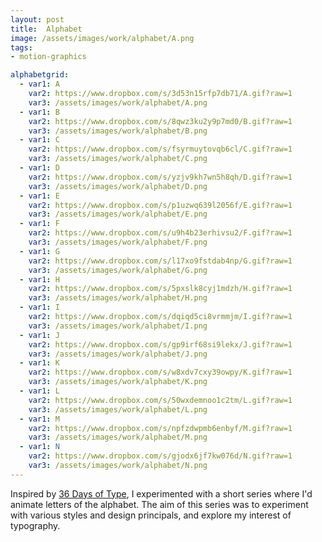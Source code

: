 ```yaml
---
layout: post
title:  Alphabet
image: /assets/images/work/alphabet/A.png
tags:
- motion-graphics

alphabetgrid:
  - var1: A
    var2: https://www.dropbox.com/s/3d53n15rfp7db71/A.gif?raw=1
    var3: /assets/images/work/alphabet/A.png
  - var1: B
    var2: https://www.dropbox.com/s/8qwz3ku2y9p7md0/B.gif?raw=1
    var3: /assets/images/work/alphabet/B.png
  - var1: C
    var2: https://www.dropbox.com/s/fsyrmuytovqb6cl/C.gif?raw=1
    var3: /assets/images/work/alphabet/C.png
  - var1: D
    var2: https://www.dropbox.com/s/yzjv9kh7wn5h8qh/D.gif?raw=1
    var3: /assets/images/work/alphabet/D.png
  - var1: E
    var2: https://www.dropbox.com/s/p1uzwq639l2056f/E.gif?raw=1
    var3: /assets/images/work/alphabet/E.png
  - var1: F
    var2: https://www.dropbox.com/s/u9h4b23erhivsu2/F.gif?raw=1
    var3: /assets/images/work/alphabet/F.png
  - var1: G
    var2: https://www.dropbox.com/s/l17xo9fstdab4np/G.gif?raw=1
    var3: /assets/images/work/alphabet/G.png
  - var1: H
    var2: https://www.dropbox.com/s/5pxslk8cyj1mdzh/H.gif?raw=1
    var3: /assets/images/work/alphabet/H.png
  - var1: I
    var2: https://www.dropbox.com/s/dqiqd5ci8vrmmjm/I.gif?raw=1
    var3: /assets/images/work/alphabet/I.png
  - var1: J
    var2: https://www.dropbox.com/s/gp9irf68si9lekx/J.gif?raw=1
    var3: /assets/images/work/alphabet/J.png
  - var1: K
    var2: https://www.dropbox.com/s/w8xdv7cxy39owpy/K.gif?raw=1
    var3: /assets/images/work/alphabet/K.png
  - var1: L
    var2: https://www.dropbox.com/s/50wxdemnoo1c2tm/L.gif?raw=1
    var3: /assets/images/work/alphabet/L.png
  - var1: M
    var2: https://www.dropbox.com/s/npfzdwpmb6enbyf/M.gif?raw=1
    var3: /assets/images/work/alphabet/M.png
  - var1: N
    var2: https://www.dropbox.com/s/gjodx6jf7kw076d/N.gif?raw=1
    var3: /assets/images/work/alphabet/N.png
---
```

Inspired by [36 Days of Type](http://www.36daysoftype.com/), I experimented with a short series where I'd animate letters of the alphabet. The aim of this series was to experiment with various styles and design principals, and explore my interest of typography.